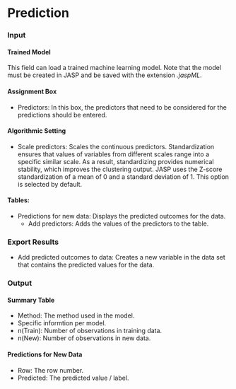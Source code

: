 Prediction
===

### Input

#### Trained Model
This field can load a trained machine learning model. Note that the model must be created in JASP and be saved with the extension *.jaspML*.

#### Assignment Box 
- Predictors: In this box, the predictors that need to be considered for the predictions should be entered.

#### Algorithmic Setting
- Scale predictors: Scales the continuous predictors. Standardization ensures that values of variables from different scales range into a specific similar scale. As a result, standardizing provides numerical stability, which improves the clustering output. JASP uses the Z-score standardization of a mean of 0 and a standard deviation of 1. This option is selected by default.

#### Tables:
- Predictions for new data: Displays the predicted outcomes for the data.
  - Add predictors: Adds the values of the predictors to the table.

### Export Results
- Add predicted outcomes to data: Creates a new variable in the data set that contains the predicted values for the data.

### Output

#### Summary Table
- Method: The method used in the model.
- Specific informtion per model.
- n(Train): Number of observations in training data.
- n(New): Number of observations in new data.

#### Predictions for New Data
- Row: The row number.
- Predicted: The predicted value / label.
